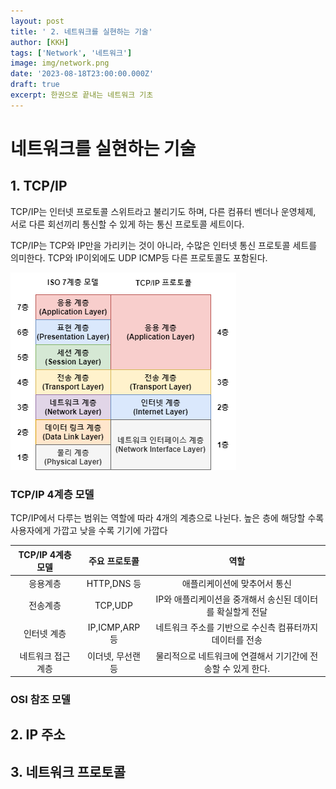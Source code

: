 ```yaml
---
layout: post
title: ' 2. 네트워크를 실현하는 기술'
author: [KKH]
tags: ['Network', '네트워크']
image: img/network.png
date: '2023-08-18T23:00:00.000Z'
draft: true
excerpt: 한권으로 끝내는 네트워크 기초
---
```

# 네트워크를 실현하는 기술
## 1. TCP/IP
TCP/IP는 인터넷 프로토콜 스위트라고 불리기도 하며, 다른 컴퓨터 벤더나 운영체제, 서로 다른 회선끼리 통신할 수 있게 하는 통신 프로토콜 세트이다.

TCP/IP는 TCP와 IP만을 가리키는 것이 아니라, 수많은 인터넷 통신 프로토콜 세트를 의미한다. TCP와 IP이외에도 UDP ICMP등 다른 프로토콜도 포함된다.

![tcposi](img/tcposi.png)
### TCP/IP 4계층 모델
TCP/IP에서 다루는 범위는 역할에 따라 4개의 계층으로 나뉜다.
높은 층에 해당할 수록 사용자에게 가깝고 낮을 수록 기기에 가깝다

|TCP/IP 4계층 모델|주요 프로토콜|역할|
|:---:|:---:|:---:|
|응용계층|HTTP,DNS 등|애플리케이션에 맞추어서 통신|
|전송계층|TCP,UDP|IP와 애플리케이션을 중개해서 송신된 데이터를 확실할게 전달|
|인터넷 계층|IP,ICMP,ARP 등|네트워크 주소를 기반으로 수신측 컴퓨터까지 데이터를 전송|
|네트워크 접근 계층|이더넷, 무선랜 등|물리적으로 네트워크에 연결해서 기기간에 전송할 수 있게 한다.|

### OSI 참조 모델
## 2. IP 주소
## 3. 네트워크 프로토콜